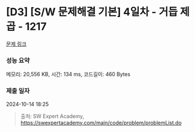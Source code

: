 # [D3] [S/W 문제해결 기본] 4일차 - 거듭 제곱 - 1217 

[문제 링크](https://swexpertacademy.com/main/code/problem/problemDetail.do?contestProbId=AV14dUIaAAUCFAYD) 

### 성능 요약

메모리: 20,556 KB, 시간: 134 ms, 코드길이: 460 Bytes

### 제출 일자

2024-10-14 18:25



> 출처: SW Expert Academy, https://swexpertacademy.com/main/code/problem/problemList.do